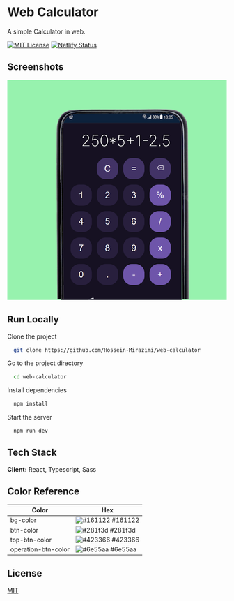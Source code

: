 
# Web Calculator

A simple Calculator in web.


[![MIT License](https://img.shields.io/badge/License-MIT-green.svg)](https://choosealicense.com/licenses/mit/)
[![Netlify Status](https://api.netlify.com/api/v1/badges/14824ef2-d129-4921-a5d3-47a9f43e6310/deploy-status)](https://app.netlify.com/sites/web-calculator-demo/deploys)


## Screenshots

![App Screenshot](https://github.com/Hossein-Mirazimi/web-calculator/raw/main/Screenshots.png)


## Run Locally

Clone the project

```bash
  git clone https://github.com/Hossein-Mirazimi/web-calculator
```

Go to the project directory

```bash
  cd web-calculator
```

Install dependencies

```bash
  npm install
```

Start the server

```bash
  npm run dev
```


## Tech Stack

**Client:** React, Typescript, Sass

## Color Reference

| Color               | Hex                                                                |
| ------------------- | ------------------------------------------------------------------ |
| bg-color            | ![#161122](https://via.placeholder.com/10/161122/161122.png) #161122 |
| btn-color           | ![#281f3d](https://via.placeholder.com/10/281f3d/281f3d.png) #281f3d |
| top-btn-color       | ![#423366](https://via.placeholder.com/10/423366/423366.png) #423366 |
| operation-btn-color | ![#6e55aa](https://via.placeholder.com/10/6e55aa/6e55aa.png) #6e55aa |


## License

[MIT](https://choosealicense.com/licenses/mit/)

